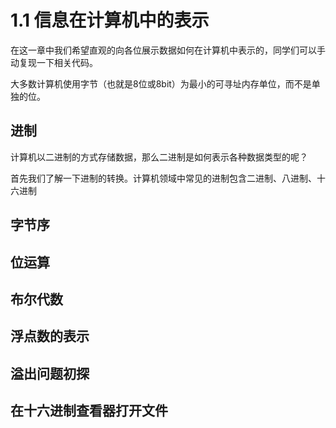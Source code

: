 # 1.1 信息在计算机中的表示

在这一章中我们希望直观的向各位展示数据如何在计算机中表示的，同学们可以手动复现一下相关代码。

大多数计算机使用字节（也就是8位或8bit）为最小的可寻址内存单位，而不是单独的位。

## 进制

计算机以二进制的方式存储数据，那么二进制是如何表示各种数据类型的呢？

首先我们了解一下进制的转换。计算机领域中常见的进制包含二进制、八进制、十六进制

## 字节序



## 位运算



## 布尔代数



## 浮点数的表示



## 溢出问题初探



## 在十六进制查看器打开文件